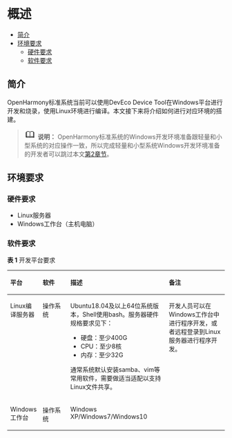 # 概述<a name="ZH-CN_TOPIC_0000001135547521"></a>

-   [简介](#section18217135811916)
-   [环境要求](#section466851916410)
    -   [硬件要求](#section19682305453)
    -   [软件要求](#section1595725202314)


## 简介<a name="section18217135811916"></a>

OpenHarmony标准系统当前可以使用DevEco Device Tool在Windows平台进行开发和烧录，使用Linux环境进行编译。本文接下来将介绍如何进行对应环境的搭建。

>![](public_sys-resources/icon-note.gif) **说明：** 
>OpenHarmony标准系统的Windows开发环境准备跟轻量和小型系统的对应操作一致，所以完成轻量和小型系统Windows开发环境准备的开发者可以跳过本文[第2章节](Windows开发环境准备-8.md)。

## 环境要求<a name="section466851916410"></a>

### 硬件要求<a name="section19682305453"></a>

-   Linux服务器
-   Windows工作台（主机电脑）

### 软件要求<a name="section1595725202314"></a>

**表 1**  开发平台要求

<a name="tc50585b2b3fe43f7835154789b0e25af"></a>
<table><thead align="left"><tr id="ra9df6acc53154b819d5f86d885d994de"><th class="cellrowborder" valign="top" width="8.53%" id="mcps1.2.5.1.1"><p id="a999bb40532eb4f74a7383e1e776bb94a"><a name="a999bb40532eb4f74a7383e1e776bb94a"></a><a name="a999bb40532eb4f74a7383e1e776bb94a"></a>平台</p>
</th>
<th class="cellrowborder" valign="top" width="14.49%" id="mcps1.2.5.1.2"><p id="ae63cf791fbe348d3b907d20fc4927df8"><a name="ae63cf791fbe348d3b907d20fc4927df8"></a><a name="ae63cf791fbe348d3b907d20fc4927df8"></a>软件</p>
</th>
<th class="cellrowborder" valign="top" width="47%" id="mcps1.2.5.1.3"><p id="a54c4c80c43c84cb187342865a1d2b51e"><a name="a54c4c80c43c84cb187342865a1d2b51e"></a><a name="a54c4c80c43c84cb187342865a1d2b51e"></a>描述</p>
</th>
<th class="cellrowborder" valign="top" width="29.98%" id="mcps1.2.5.1.4"><p id="a11e8d096fb204378a63d8805cd6d1f88"><a name="a11e8d096fb204378a63d8805cd6d1f88"></a><a name="a11e8d096fb204378a63d8805cd6d1f88"></a>备注</p>
</th>
</tr>
</thead>
<tbody><tr id="row117591159175819"><td class="cellrowborder" valign="top" width="8.53%" headers="mcps1.2.5.1.1 "><p id="a0c1290183f2548898dbfc516a4db2c4b"><a name="a0c1290183f2548898dbfc516a4db2c4b"></a><a name="a0c1290183f2548898dbfc516a4db2c4b"></a>Linux编译服务器</p>
</td>
<td class="cellrowborder" valign="top" width="14.49%" headers="mcps1.2.5.1.2 "><p id="a687efa8001f140488dc1da9a2ee8f6d1"><a name="a687efa8001f140488dc1da9a2ee8f6d1"></a><a name="a687efa8001f140488dc1da9a2ee8f6d1"></a>操作系统</p>
</td>
<td class="cellrowborder" valign="top" width="47%" headers="mcps1.2.5.1.3 "><p id="ace724e00c9094eccb8c600d6ad426ed8"><a name="ace724e00c9094eccb8c600d6ad426ed8"></a><a name="ace724e00c9094eccb8c600d6ad426ed8"></a>Ubuntu18.04及以上64位系统版本，Shell使用bash。服务器硬件规格要求见下：</p>
<a name="ul152485517227"></a><a name="ul152485517227"></a><ul id="ul152485517227"><li>硬盘：至少400G</li><li>CPU：至少8核</li><li>内存：至少32G</li></ul>
<p id="p17176265243"><a name="p17176265243"></a><a name="p17176265243"></a>通常系统默认安装samba、vim等常用软件，需要做适当适配以支持Linux文件共享。</p>
</td>
<td class="cellrowborder" rowspan="2" valign="top" width="29.98%" headers="mcps1.2.5.1.4 "><p id="a4d0e2c8444484554ab58949ce322be32"><a name="a4d0e2c8444484554ab58949ce322be32"></a><a name="a4d0e2c8444484554ab58949ce322be32"></a>开发人员可以在Windows工作台中进行程序开发，或者远程登录到Linux服务器进行程序开发。</p>
</td>
</tr>
<tr id="r85c4bf56ff3244e48db9d2f5b622b340"><td class="cellrowborder" valign="top" headers="mcps1.2.5.1.1 "><p id="a8e99fd0262cb4489b70cf86c2144c294"><a name="a8e99fd0262cb4489b70cf86c2144c294"></a><a name="a8e99fd0262cb4489b70cf86c2144c294"></a>Windows工作台</p>
</td>
<td class="cellrowborder" valign="top" headers="mcps1.2.5.1.2 "><p id="a44d6164ce2e9421f9ade362f600c2815"><a name="a44d6164ce2e9421f9ade362f600c2815"></a><a name="a44d6164ce2e9421f9ade362f600c2815"></a>操作系统</p>
</td>
<td class="cellrowborder" valign="top" headers="mcps1.2.5.1.3 "><p id="a1c17349e334a44ada5c5f150457fe17d"><a name="a1c17349e334a44ada5c5f150457fe17d"></a><a name="a1c17349e334a44ada5c5f150457fe17d"></a>Windows XP/Windows7/Windows10</p>
</td>
</tr>
</tbody>
</table>

